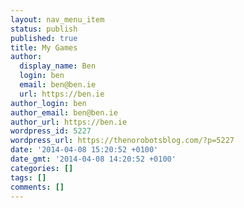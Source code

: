 ```yaml
---
layout: nav_menu_item
status: publish
published: true
title: My Games
author:
  display_name: Ben
  login: ben
  email: ben@ben.ie
  url: https://ben.ie
author_login: ben
author_email: ben@ben.ie
author_url: https://ben.ie
wordpress_id: 5227
wordpress_url: https://thenorobotsblog.com/?p=5227
date: '2014-04-08 15:20:52 +0100'
date_gmt: '2014-04-08 14:20:52 +0100'
categories: []
tags: []
comments: []
---
```


